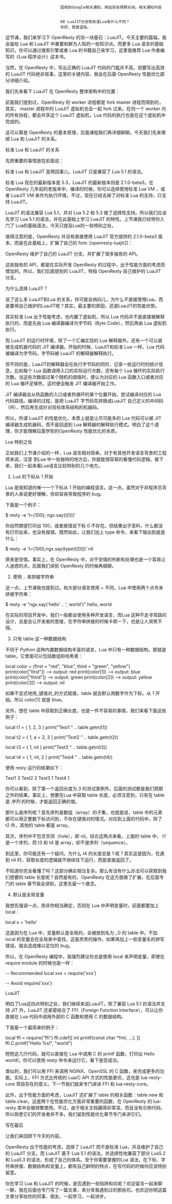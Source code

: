 
                            
                            因收到Google相关通知，网站将会择期关闭。相关通知内容
                            
                            
                            08 LuaJIT分支和标准Lua有什么不同？
                            你好，我是温铭。

这节课，我们来学习下 OpenResty 的另一块基石：LuaJIT。今天主要的篇幅，我会留给 Lua 和 LuaJIT 中重要和鲜为人知的一些知识点。而更多 Lua 语言的基础知识，你可以通过搜索引擎或者 Lua 的书籍自己来学习，这里我推荐 Lua 作者编写的《Lua 程序设计》这本书。

当然，在 OpenResty 中，写出正确的 LuaJIT 代码的门槛并不高，但要写出高效的 LuaJIT 代码绝非易事，这里的关键内容，我会在后面 OpenResty 性能优化部分详细介绍。

我们先来看下 LuaJIT 在 OpenResty 整体架构中的位置：



前面我们提到过，OpenResty 的 worker 进程都是 fork master 进程而得到的， 其实， master 进程中的 LuaJIT 虚拟机也会一起 fork 过来。在同一个 worker 内的所有协程，都会共享这个 LuaJIT 虚拟机，Lua 代码的执行也是在这个虚拟机中完成的。

这可以算是 OpenResty 的基本原理，后面课程我们再详细聊聊。今天我们先来理顺 Lua 和 LuaJIT 的关系。

标准 Lua 和 LuaJIT 的关系

先把重要的事情放在前面说：

标准 Lua 和 LuaJIT 是两回事儿，LuaJIT 只是兼容了 Lua 5.1 的语法。

标准 Lua 现在的最新版本是 5.3，LuaJIT 的最新版本则是 2.1.0-beta3。在 OpenResty 几年前的老版本中，编译的时候，你可以选择使用标准 Lua VM ，或者 LuaJIT VM 来作为执行环境，不过，现在已经去掉了对标准 Lua 的支持，只支持 LuaJIT。

LuaJIT 的语法兼容 Lua 5.1，并对 Lua 5.2 和 5.3 做了选择性支持。所以我们应该先学习 Lua 5.1 的语法，并在此基础上学习 LuaJIT 的特性。上节课我已经带你入门了 Lua的基础语法，今天只提及Lua的一些特别之处。

值得注意的是，OpenResty 并没有直接使用 LuaJIT 官方提供的 2.1.0-beta3 版本，而是在此基础上，扩展了自己的 fork: [openresty-luajit2]：


OpenResty 维护了自己的 LuaJIT 分支，并扩展了很多独有的 API。


这些独有的 API，都是在实际开发 OpenResty 的过程中，出于性能方面的考虑而增加的。所以，我们后面提到的 LuaJIT，特指 OpenResty 自己维护的 LuaJIT 分支。

为什么选择 LuaJIT？

说了这么多 LuaJIT和Lua 的关系，你可能会纳闷儿，为什么不直接使用Lua，而是要用自己维护的LuaJIT呢？其实，最主要的原因，还是LuaJIT的性能优势。

其实标准 Lua 出于性能考虑，也内置了虚拟机，所以 Lua 代码并不是直接被解释执行的，而是先由 Lua 编译器编译为字节码（Byte Code），然后再由 Lua 虚拟机执行。

而 LuaJIT 的运行时环境，除了一个汇编实现的 Lua 解释器外，还有一个可以直接生成机器代码的 JIT 编译器。开始的时候，LuaJIT和标准 Lua 一样，Lua 代码被编译为字节码，字节码被 LuaJIT 的解释器解释执行。

但不同的是，LuaJIT的解释器会在执行字节码的同时，记录一些运行时的统计信息，比如每个 Lua 函数调用入口的实际运行次数，还有每个 Lua 循环的实际执行次数。当这些次数超过某个随机的阈值时，便认为对应的 Lua 函数入口或者对应的 Lua 循环足够热，这时便会触发 JIT 编译器开始工作。

JIT 编译器会从热函数的入口或者热循环的某个位置开始，尝试编译对应的 Lua 代码路径。编译的过程，是把 LuaJIT 字节码先转换成LuaJIT 自己定义的中间码（IR），然后再生成针对目标体系结构的机器码。

所以，所谓 LuaJIT 的性能优化，本质上就是让尽可能多的 Lua 代码可以被 JIT 编译器生成机器码，而不是回退到 Lua 解释器的解释执行模式。明白了这个道理，你才能理解后面学到的OpenResty 性能优化的本质。

Lua 特别之处

正如我们上节课介绍的一样，Lua 语言相对简单。对于有其他开发语言背景的工程师来说，注意 到Lua 中一些独特的地方后，你就能很容易的看懂代码逻辑。接下来，我们一起来看Lua语言比较特别的几个地方。

1. Lua 的下标从 1 开始

Lua 是我知道的唯一一个下标从 1 开始的编程语言。这一点，虽然对于非程序员背景的人来说更好理解，但却容易导致程序的 bug。

下面是一个例子：

$ resty -e 't={100}; ngx.say(t[0])'


你自然期望打印出 100，或者报错说下标 0 不存在。但结果出乎意料，什么都没有打印出来，也没有报错。既然如此，让我们加上 type 命令，来看下输出到底是什么：

$ resty -e 't={100};ngx.say(type(t[0]))'
nil


原来是空值。事实上，在 OpenResty 中，对于空值的判断和处理也是一个容易让人迷惑的点，后面我们讲到 OpenResty 的时候再细聊。

2. 使用 .. 来拼接字符串

这一点，上节课我也提到过。和大部分语言使用 + 不同，Lua 中使用两个点号来拼接字符串：

$ resty -e "ngx.say('hello' .. ', world')"
hello, world


在实际的项目开发中，我们一般都会使用多种开发语言，而Lua 这种不走寻常路的设计，总是会让开发者的思维，在字符串拼接的时候卡顿一下，也是让人哭笑不得。

3. 只有 table 这一种数据结构

不同于 Python 这种内置数据结构丰富的语言，Lua 中只有一种数据结构，那就是 table，它里面可以包括数组和哈希表：

local color = {first = "red", "blue", third = "green", "yellow"}
print(color["first"])                 --> output: red
print(color[1])                         --> output: blue
print(color["third"])                --> output: green
print(color[2])                         --> output: yellow
print(color[3])                         --> output: nil


如果不显式地用_键值对_的方式赋值，table 就会默认用数字作为下标，从 1 开始。所以 color[1] 就是 blue。

另外，想在 table 中获取到正确长度，也是一件不容易的事情，我们来看下面这些例子：

local t1 = { 1, 2, 3 }
print("Test1 " .. table.getn(t1))

local t2 = { 1, a = 2, 3 }
print("Test2 " .. table.getn(t2))

local t3 = { 1, nil }
print("Test3 " .. table.getn(t3))

local t4 = { 1, nil, 2 }
print("Test4 " .. table.getn(t4))


使用 resty 运行的结果如下：

Test1 3
Test2 2
Test3 1
Test4 1


你可以看到，除了第一个返回长度为 3 的测试案例外，后面的测试都是我们预期之外的结果。事实上，想要在Lua 中获取 table 长度，必须注意到，只有在 table 是 _序列_ 的时候，才能返回正确的值。

那什么是序列呢？首先序列是数组（array）的子集，也就是说，table 中的元素都可以用正整数下标访问到，不存在键值对的情况。对应到上面的代码中，除了 t2 外，其他的 table 都是 array。

其次，序列中不包含空洞（hole），即 nil。综合这两点来看，上面的 table 中， t1 是一个序列，而 t3 和 t4 是 array，却不是序列（sequence）。

到这里，你可能还有一个疑问，为什么 t4 的长度会是 1 呢？其实这是因为，在遇到 nil 时，获取长度的逻辑就不继续往下运行，而是直接返回了。

不知道你完全看懂了吗？这部分确实相当复杂。那么有没有什么办法可以获取到我们想要的 table 长度呢？自然是有的，OpenResty 在这方面做了扩展，在后面专门的 table 章节我会讲到，这里先留一个悬念。

4. 默认是全局变量

我想先强调一点，除非你相当确定，否则在 Lua 中声明变量时，前面都要加上 local：

local s = 'hello'


这是因为在 Lua 中，变量默认是全局的，会被放到名为 _G 的 table 中。不加 local 的变量会在全局表中查找，这是昂贵的操作。如果再加上一些变量名的拼写错误，就会造成难以定位的 bug。

所以，在 OpenResty 编程中，我强烈建议你总是使用 local 来声明变量，即使在 require module 的时候也是一样：

-- Recommended 
local xxx = require('xxx')

-- Avoid
require('xxx')


LuaJIT

明白了Lua这四点特别之处，我们继续来说LuaJIT。除了兼容 Lua 5.1 的语法并支持 JIT 外，LuaJIT 还紧密结合了 FFI（Foreign Function Interface），可以让你直接在 Lua 代码中调用外部的 C 函数和使用 C 的数据结构。

下面是一个最简单的例子：

local ffi = require("ffi")
ffi.cdef[[
int printf(const char *fmt, ...);
]]
ffi.C.printf("Hello %s!", "world")


短短这几行代码，就可以直接在 Lua 中调用 C 的 printf 函数，打印出 Hello world!。你可以使用 resty 命令来运行它，看下是否成功。

类似的，我们可以用 FFI 来调用 NGINX、OpenSSL 的 C 函数，来完成更多的功能。实际上，FFI 方式比传统的 Lua/C API 方式的性能更优，这也是 lua-resty-core 项目存在的意义。下一节我们就来专门讲讲 FFI 和 lua-resty-core。

此外，出于性能方面的考虑，LuaJIT 还扩展了 table 的相关函数：table.new 和 table.clear。这是两个在性能优化方面非常重要的函数，在 OpenResty 的 lua-resty 库中会被频繁使用。不过，由于相关文档藏得非常深，而且没有示例代码，所以熟悉它们的开发者并不多。我们留到性能优化章节专门来讲它们。

写在最后

让我们来回顾下今天的内容。

OpenResty 出于性能的考虑，选择了 LuaJIT 而不是标准 Lua，并且维护了自己的 LuaJIT 分支。而 LuaJIT 基于 Lua 5.1 的语法，并选择性地兼容了部分 Lua5.2 和 Lua5.3 的语法，形成了自己的体系。至于你需要掌握的Lua 语法，在下标、字符串拼接、数据结构和变量上，都有自己鲜明的特点，在写代码的时候你应该特别留意。

你在学习 Lua 和 LuaJIT 的时候，是否遇到一些陷阱和坑呢？欢迎留言一起来聊一聊，我在后面也专门写了一篇文章，来分享我遇到过的那些坑。也欢迎你把这篇文章分享给你的同事、朋友，一起学习，一起进步。

                        
                        
                            